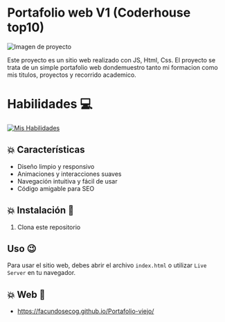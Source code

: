 
# Portafolio web V1 (Coderhouse top10)

![Imagen de proyecto](https://firebasestorage.googleapis.com/v0/b/portafolio-web-49f55.appspot.com/o/miniaturasProyectos%2FproyectoDesarrolloweb.png?alt=media&token=a14abb2c-1e11-446a-b457-7a96775a445d)

Este proyecto es un sitio web realizado con JS, Html, Css.
El proyecto se trata de un simple portafolio web dondemuestro tanto mi formacion como mis titulos, proyectos y recorrido academico.

# Habilidades :computer:

[![Mis Habilidades](https://skillicons.dev/icons?i=html,css,js)](https://skillicons.dev)

## :collision: Características 

- Diseño limpio y responsivo
- Animaciones y interacciones suaves
- Navegación intuitiva y fácil de usar
- Código amigable para SEO

## :collision: Instalación :rocket:

1. Clona este repositorio

## Uso :wink:

Para usar el sitio web, debes abrir el archivo `index.html` o utilizar `Live Server` en tu navegador.

## :collision: Web :rocket:
-  https://facundosecog.github.io/Portafolio-viejo/
